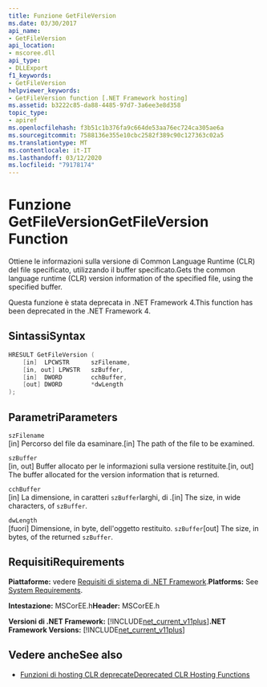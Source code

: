 ```yaml
---
title: Funzione GetFileVersion
ms.date: 03/30/2017
api_name:
- GetFileVersion
api_location:
- mscoree.dll
api_type:
- DLLExport
f1_keywords:
- GetFileVersion
helpviewer_keywords:
- GetFileVersion function [.NET Framework hosting]
ms.assetid: b3222c85-da88-4485-97d7-3a6ee3e8d358
topic_type:
- apiref
ms.openlocfilehash: f3b51c1b376fa9c664de53aa76ec724ca305ae6a
ms.sourcegitcommit: 7588136e355e10cbc2582f389c90c127363c02a5
ms.translationtype: MT
ms.contentlocale: it-IT
ms.lasthandoff: 03/12/2020
ms.locfileid: "79178174"
---
```

# <a name="getfileversion-function"></a><span data-ttu-id="1be25-102">Funzione GetFileVersion</span><span class="sxs-lookup"><span data-stu-id="1be25-102">GetFileVersion Function</span></span>
<span data-ttu-id="1be25-103">Ottiene le informazioni sulla versione di Common Language Runtime (CLR) del file specificato, utilizzando il buffer specificato.</span><span class="sxs-lookup"><span data-stu-id="1be25-103">Gets the common language runtime (CLR) version information of the specified file, using the specified buffer.</span></span>  
  
 <span data-ttu-id="1be25-104">Questa funzione è stata deprecata in .NET Framework 4.</span><span class="sxs-lookup"><span data-stu-id="1be25-104">This function has been deprecated in the .NET Framework 4.</span></span>  
  
## <a name="syntax"></a><span data-ttu-id="1be25-105">Sintassi</span><span class="sxs-lookup"><span data-stu-id="1be25-105">Syntax</span></span>  
  
```cpp  
HRESULT GetFileVersion (  
    [in]  LPCWSTR      szFilename,
    [in, out] LPWSTR   szBuffer,
    [in]  DWORD        cchBuffer,
    [out] DWORD        *dwLength  
);  
```  
  
## <a name="parameters"></a><span data-ttu-id="1be25-106">Parametri</span><span class="sxs-lookup"><span data-stu-id="1be25-106">Parameters</span></span>  
 `szFilename`  
 <span data-ttu-id="1be25-107">[in] Percorso del file da esaminare.</span><span class="sxs-lookup"><span data-stu-id="1be25-107">[in] The path of the file to be examined.</span></span>  
  
 `szBuffer`  
 <span data-ttu-id="1be25-108">[in, out] Buffer allocato per le informazioni sulla versione restituite.</span><span class="sxs-lookup"><span data-stu-id="1be25-108">[in, out] The buffer allocated for the version information that is returned.</span></span>  
  
 `cchBuffer`  
 <span data-ttu-id="1be25-109">[in] La dimensione, in caratteri `szBuffer`larghi, di .</span><span class="sxs-lookup"><span data-stu-id="1be25-109">[in] The size, in wide characters, of `szBuffer`.</span></span>  
  
 `dwLength`  
 <span data-ttu-id="1be25-110">[fuori] Dimensione, in byte, dell'oggetto restituito. `szBuffer`</span><span class="sxs-lookup"><span data-stu-id="1be25-110">[out] The size, in bytes, of the returned `szBuffer`.</span></span>  
  
## <a name="requirements"></a><span data-ttu-id="1be25-111">Requisiti</span><span class="sxs-lookup"><span data-stu-id="1be25-111">Requirements</span></span>  
 <span data-ttu-id="1be25-112">**Piattaforme:** vedere [Requisiti di sistema di .NET Framework](../../../../docs/framework/get-started/system-requirements.md).</span><span class="sxs-lookup"><span data-stu-id="1be25-112">**Platforms:** See [System Requirements](../../../../docs/framework/get-started/system-requirements.md).</span></span>  
  
 <span data-ttu-id="1be25-113">**Intestazione:** MSCorEE.h</span><span class="sxs-lookup"><span data-stu-id="1be25-113">**Header:** MSCorEE.h</span></span>  
  
 <span data-ttu-id="1be25-114">**Versioni di .NET Framework:** [!INCLUDE[net_current_v11plus](../../../../includes/net-current-v11plus-md.md)]</span><span class="sxs-lookup"><span data-stu-id="1be25-114">**.NET Framework Versions:** [!INCLUDE[net_current_v11plus](../../../../includes/net-current-v11plus-md.md)]</span></span>  
  
## <a name="see-also"></a><span data-ttu-id="1be25-115">Vedere anche</span><span class="sxs-lookup"><span data-stu-id="1be25-115">See also</span></span>

- [<span data-ttu-id="1be25-116">Funzioni di hosting CLR deprecate</span><span class="sxs-lookup"><span data-stu-id="1be25-116">Deprecated CLR Hosting Functions</span></span>](../../../../docs/framework/unmanaged-api/hosting/deprecated-clr-hosting-functions.md)
